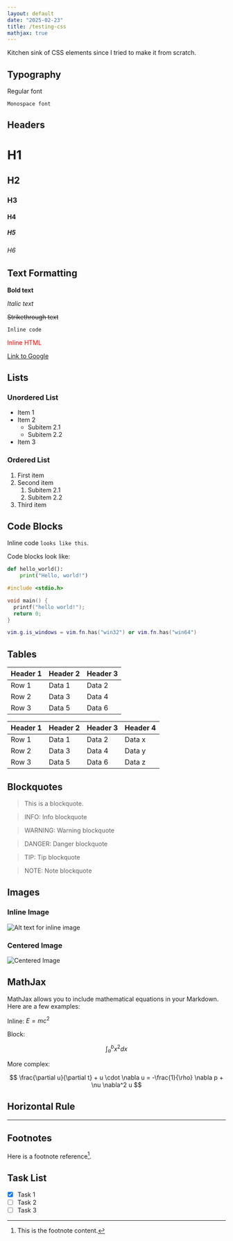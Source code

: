 ```yaml
---
layout: default
date: "2025-02-23"
title: /testing-css
mathjax: true
---
```


Kitchen sink of CSS elements since I tried to make it from scratch.

## Typography

Regular font

`Monospace font`

## Headers

# H1

## H2

### H3

#### H4

##### H5

###### H6

## Text Formatting

**Bold text**

_Italic text_

~~Strikethrough text~~

`Inline code`

<span style="color: red;">Inline HTML</span>

[Link to Google](https://www.google.com)

## Lists

### Unordered List

- Item 1
- Item 2
  - Subitem 2.1
  - Subitem 2.2
- Item 3

### Ordered List

1. First item
2. Second item
   1. Subitem 2.1
   2. Subitem 2.2
3. Third item

## Code Blocks

Inline code `looks like this`.

Code blocks look like:

```python
def hello_world():
    print("Hello, world!")
```

```c
#include <stdio.h>

void main() {
  printf("hello world!");
  return 0;
}
```

```lua
vim.g.is_windows = vim.fn.has("win32") or vim.fn.has("win64")
```

## Tables

| Header 1 | Header 2 | Header 3 |
| -------- | -------- | -------- |
| Row 1    | Data 1   | Data 2   |
| Row 2    | Data 3   | Data 4   |
| Row 3    | Data 5   | Data 6   |

| Header 1 | Header 2 | Header 3 | Header 4 |
| -------- | -------- | -------- | -------- |
| Row 1    | Data 1   | Data 2   | Data x   |
| Row 2    | Data 3   | Data 4   | Data y   |
| Row 3    | Data 5   | Data 6   | Data z   |

## Blockquotes

> This is a blockquote.

> INFO: Info blockquote

> WARNING: Warning blockquote

> DANGER: Danger blockquote

> TIP: Tip blockquote

> NOTE: Note blockquote

## Images

### Inline Image

![Alt text for inline image](https://placehold.co/100x50/png "Inline Image")

### Centered Image

<img src="https://placehold.co/200x100/png" alt="Centered Image" title="Centered Image" class="img-center">

## MathJax

MathJax allows you to include mathematical equations in your Markdown. Here are a few examples:

Inline: $E = mc^2$

Block:

$$
\int_{a}^{b} x^2 dx
$$

More complex:

$$
\frac{\partial u}{\partial t} + u \cdot \nabla u = -\frac{1}{\rho} \nabla p + \nu \nabla^2 u
$$

## Horizontal Rule

---

## Footnotes

Here is a footnote reference[^1].

[^1]: This is the footnote content.

## Task List

- [x] Task 1
- [ ] Task 2
- [ ] Task 3
